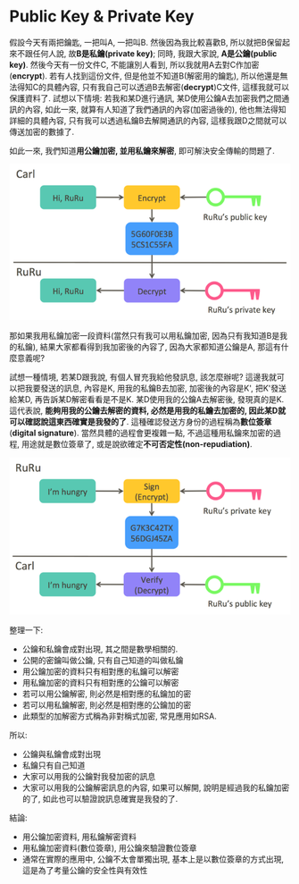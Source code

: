 # Public Key & Private Key

假設今天有兩把鑰匙, 一把叫A, 一把叫B. 然後因為我比較喜歡B, 所以就把B保留起來不跟任何人說, 故**B是私鑰\(private key\)**; 同時, 我跟大家說, **A是公鑰\(public key\)**. 然後今天有一份文件C, 不能讓別人看到, 所以我就用A去對C作加密\(**encrypt**\). 若有人找到這份文件, 但是他並不知道B\(解密用的鑰匙\), 所以他還是無法得知C的具體內容, 只有我自己可以透過B去解密\(**decrypt**\)C文件, 這樣我就可以保護資料了. 試想以下情境: 若我和某D進行通訊, 某D使用公鑰A去加密我們之間通訊的內容, 如此一來, 就算有人知道了我們通訊的內容\(加密過後的\), 他也無法得知詳細的具體內容, 只有我可以透過私鑰B去解開通訊的內容, 這樣我跟D之間就可以傳送加密的數據了.

如此一來, 我們知道**用公鑰加密, 並用私鑰來解密**, 即可解決安全傳輸的問題了.

![](/assets/publickey_privatekey001.png)

那如果我用私鑰加密一段資料\(當然只有我可以用私鑰加密, 因為只有我知道B是我的私鑰\), 結果大家都看得到我加密後的內容了, 因為大家都知道公鑰是A, 那這有什麼意義呢?

試想一種情境, 若某D跟我說, 有個人冒充我給他發訊息, 該怎麼辦呢? 這邊我就可以把我要發送的訊息, 內容是K, 用我的私鑰B去加密, 加密後的內容是K', 把K'發送給某D, 再告訴某D解密看看是不是K. 某D使用我的公鑰A去解密後, 發現真的是K. 這代表說, **能夠用我的公鑰去解密的資料, 必然是用我的私鑰去加密的, 因此某D就可以確認說這東西確實是我發的了**. 這種確認發送方身份的過程稱為**數位簽章**\(**digital signature**\). 當然具體的過程會更複雜一點, 不過這種用私鑰來加密的過程, 用途就是數位簽章了, 或是說欲確定**不可否定性\(non-repudiation\)**.

![](/assets/digital_signature.png)

整理一下:

* 公鑰和私鑰會成對出現, 其之間是數學相關的.
* 公開的密鑰叫做公鑰, 只有自己知道的叫做私鑰
* 用公鑰加密的資料只有相對應的私鑰可以解密
* 用私鑰加密的資料只有相對應的公鑰可以解密
* 若可以用公鑰解密, 則必然是相對應的私鑰加的密
* 若可以用私鑰解密, 則必然是相對應的公鑰加的密
* 此類型的加解密方式稱為非對稱式加密, 常見應用如RSA.

所以:

* 公鑰與私鑰會成對出現
* 私鑰只有自己知道
* 大家可以用我的公鑰對我發加密的訊息
* 大家可以用我的公鑰解密訊息的內容, 如果可以解開, 說明是經過我的私鑰加密的了, 如此也可以驗證說訊息確實是我發的了.

結論:

* 用公鑰加密資料, 用私鑰解密資料
* 用私鑰加密資料\(數位簽章\), 用公鑰來驗證數位簽章
* 通常在實際的應用中, 公鑰不太會單獨出現, 基本上是以數位簽章的方式出現, 這是為了考量公鑰的安全性與有效性



